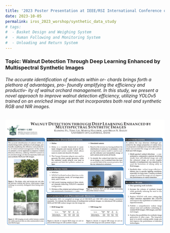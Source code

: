 ```yaml
---
title: '2023 Poster Presentation at IEEE/RSI International Conference on Intelligent Robots and Systems (IROS) Workshop'
date: 2023-10-05
permalink: iros_2023_worshop/synthetic_data_study
# tags:
#  - Basket Design and Weighing System
#  - Human Following and Monitoring System
#  - Unloading and Return System
---
```


### Topic: Walnut Detection Through Deep Learning Enhanced by Multispectral Synthetic Images


###### The accurate identification of walnuts within or- chards brings forth a plethora of advantages, pro- foundly amplifying the efficiency and productiv- ity of walnut orchard management. In this study, we present a novel approach to improve walnut detection efficiency, utilizing YOLOv5 trained on an enriched image set that incorporates both real and synthetic RGB and NIR images.


<img src="../images/Post_Images/2023/IROS_2023/Synthetic_Data_Study.png"
     alt="Synthetic_Data_Study.png"
     style="float: left; margin-bottom: 25px;" />





